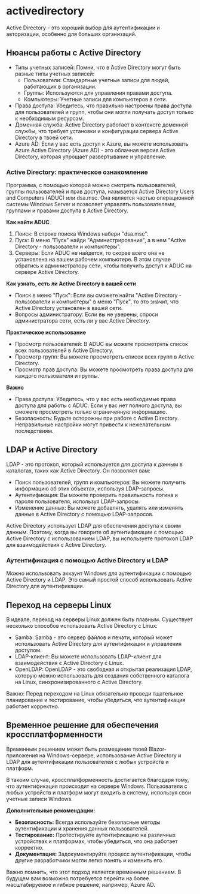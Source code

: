 # activedirectory

Active Directory - это хороший выбор для аутентификации и авторизации, особенно для больших организаций.

## Нюансы работы с Active Directory

- Типы учетных записей: Помни, что в Active Directory могут быть разные типы учетных записей:
    - Пользователи: Стандартные учетные записи для людей, работающих в организации.
    - Группы: Используются для управления правами доступа.
    - Компьютеры: Учетные записи для компьютеров в сети.
- Права доступа: Убедитесь, что правильно настроены права доступа для пользователей и групп, чтобы они могли получать доступ только к необходимым ресурсам.
- Доменная служба: Active Directory работает в контексте доменной службы, что требует установки и конфигурации сервера Active Directory в твоей сети. 
- Azure AD: Если у вас есть доступ к Azure, вы можете использовать Azure Active Directory (Azure AD) - это облачная версия Active Directory, которая упрощает развертывание и управление.

### Active Directory: практическое ознакомление

Программа, с помощью которой можно смотреть пользователей, группы пользователей и прав доступа, называется Active Directory Users and Computers (ADUC) или dsa.msc. 
Она является частью операционной системы Windows Server и позволяет управлять пользователями, группами и правами доступа в Active Directory.

**Как найти ADUC**

1. Поиск: В строке поиска Windows набери "dsa.msc".
2. Пуск: В меню "Пуск" найди "Администрирование", а в нем "Active Directory - пользователи и компьютеры".
3. Серверы: Если ADUC не найдется, то скорее всего она не установлена на вашем рабочем компьютере. В этом случае обратись к администратору сети, чтобы получить доступ к ADUC на сервере Active Directory.

**Как узнать, есть ли Active Directory в вашей сети**

- Поиск в меню "Пуск": Если вы сможете найти "Active Directory - пользователи и компьютеры" в меню "Пуск", то это значит, что Active Directory установлен в вашей сети.
- Вопросы администратору: Если вы не уверены, спроси администратора сети, есть ли у вас Active Directory.

**Практическое использование**

- Просмотр пользователей: В ADUC вы можете просмотреть список всех пользователей в Active Directory.
- Просмотр групп: Вы можете просмотреть список всех групп в Active Directory.
- Просмотр прав доступа: Вы можете просмотреть права доступа для каждого пользователя и группы.

**Важно**

- Права доступа: Убедитесь, что у вас есть необходимые права доступа для работы с ADUC. Если у вас нет полного доступа, вы сможете просмотреть только ограниченную информацию.
- Безопасность: Будьте осторожны при работе с Active Directory. Неправильные настройки могут привести к нежелательным последствиям.

## LDAP и Active Directory

LDAP - это протокол, который используется для доступа к данным в каталогах, таких как Active Directory. Он позволяет вам:

- Поиск пользователей, групп и компьютеров: Вы можете получить информацию об этих объектах, используя LDAP-запросы.
- Аутентификация: Вы можете проверить правильность логина и пароля пользователя, используя LDAP-запросы.
- Изменение данных: Вы можете добавлять, удалять или изменять данные в Active Directory с помощью LDAP-запросов.

Active Directory использует LDAP для обеспечения доступа к своим данным. Поэтому, когда вы говорите об аутентификации с помощью Active Directory с использованием LDAP, вы используете протокол LDAP для взаимодействия с Active Directory.

### Аутентификация с помощью Active Directory и LDAP

Можно использовать аккаунт Windows для аутентификации с помощью Active Directory и LDAP. Это самый простой способ использовать Active Directory для аутентификации.

## Переход на серверы Linux

В идеале, переход на серверы Linux должен быть плавным. Существует несколько способов использовать Active Directory с Linux:

- Samba: Samba - это сервер файлов и печати, который может использовать Active Directory для аутентификации и управления доступом. 
- LDAP-клиент: Вы можете использовать LDAP-клиент для взаимодействия с Active Directory с Linux. 
- OpenLDAP: OpenLDAP - это свободная и открытая реализация LDAP, которую можно использовать для создания собственного каталога на Linux, синхронизированного с Active Directory.

Важно: Перед переходом на Linux обязательно проведи тщательное планирование и тестирование, чтобы убедиться, что аутентификация работает корректно.

## Временное решение для обеспечения кроссплатформенности

Временным решением может быть размещение твоей Blazor-приложения на Windows-сервере, использование Active Directory и LDAP для аутентификации пользователей с любых устройств и платформ.

В такоим случае, кроссплатформенность достигается благодаря тому, что аутентификация происходит на сервере Windows. Пользователи с любых устройств и платформ могут входить в систему, используя свои учетные записи Windows.

**Дополнительные рекомендации:**

* **Безопасность:** Всегда используйте безопасные методы аутентификации и хранения данных пользователей.
* **Тестирование:** Протестируйте аутентификацию на различных устройствах и платформах, чтобы убедиться, что она работает корректно.
* **Документация:** Задокументируйте процесс аутентификации, чтобы другие разработчики могли легко понять и изменить его.

Важно помнить, что этот подход является временным решением. В будущем вам возможно потребуется перейти на более масштабируемое и гибкое решение, например, Azure AD.
